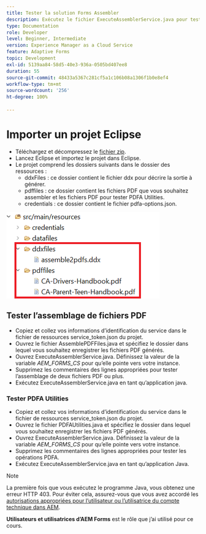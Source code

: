 ```yaml
---
title: Tester la solution Forms Assembler
description: Exécutez le fichier ExecuteAssemblerService.java pour tester la solution.
type: Documentation
role: Developer
level: Beginner, Intermediate
version: Experience Manager as a Cloud Service
feature: Adaptive Forms
topic: Development
exl-id: 5139aa84-58d5-40e3-936a-0505bd407ee8
duration: 55
source-git-commit: 48433a5367c281cf5a1c106b08a1306f1b0e8ef4
workflow-type: tm+mt
source-wordcount: '256'
ht-degree: 100%

---
```


# Importer un projet Eclipse

* Téléchargez et décompressez le [fichier zip](./assets/pdf-manipulation.zip).
* Lancez Eclipse et importez le projet dans Eclipse.
* Le projet comprend les dossiers suivants dans le dossier des ressources :
   * ddxFiles : ce dossier contient le fichier ddx pour décrire la sortie à générer.
   * pdffiles : ce dossier contient les fichiers PDF que vous souhaitez assembler et les fichiers PDF pour tester PDFA Utilities.
   * credentials : ce dossier contient le fichier pdfa-options.json.

![resources-file](./assets/resources.png)

## Tester l’assemblage de fichiers PDF

* Copiez et collez vos informations d’identification du service dans le fichier de ressources service_token.json du projet.
* Ouvrez le fichier AssemblePDFFiles.java et spécifiez le dossier dans lequel vous souhaitez enregistrer les fichiers PDF générés.
* Ouvrez ExecuteAssemblerService.java. Définissez la valeur de la variable _AEM_FORMS_CS_ pour qu’elle pointe vers votre instance.
* Supprimez les commentaires des lignes appropriées pour tester l’assemblage de deux fichiers PDF ou plus.
* Exécutez ExecuteAssemblerService.java en tant qu’application java.

### Tester PDFA Utilities

* Copiez et collez vos informations d’identification du service dans le fichier de ressources service_token.json du projet.
* Ouvrez le fichier PDFAUtilities.java et spécifiez le dossier dans lequel vous souhaitez enregistrer les fichiers PDF générés.
* Ouvrez ExecuteAssemblerService.java. Définissez la valeur de la variable _AEM_FORMS_CS_ pour qu’elle pointe vers votre instance.
* Supprimez les commentaires des lignes appropriées pour tester les opérations PDFA.
* Exécutez ExecuteAssemblerService.java en tant qu’application Java.



>[!NOTE]
> La première fois que vous exécutez le programme Java, vous obtenez une erreur HTTP 403. Pour éviter cela, assurez-vous que vous avez accordé les [autorisations appropriées pour l’utilisateur ou l’utilisatrice du compte technique dans AEM](https://experienceleague.adobe.com/docs/experience-manager-learn/getting-started-with-aem-headless/authentication/service-credentials.html?lang=fr#configurer-l’accès-dans-aem).

**Utilisateurs et utilisatrices d’AEM Forms** est le rôle que j’ai utilisé pour ce cours.
